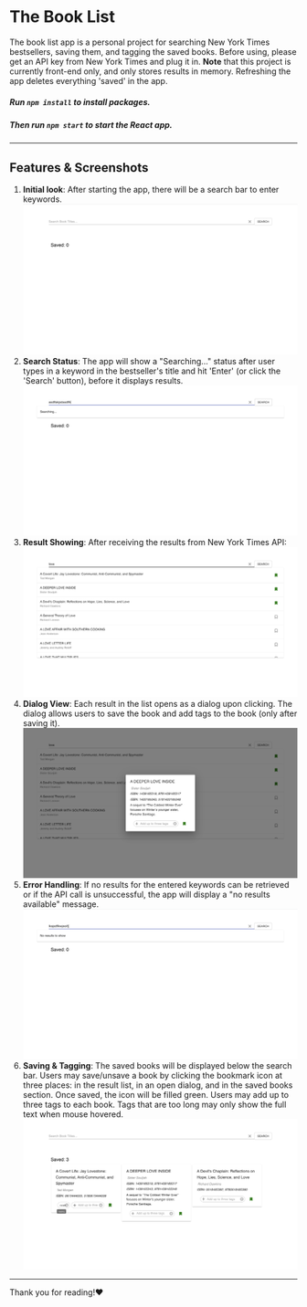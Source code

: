 # The Book List
The book list app is a personal project for searching New York Times bestsellers, saving them, and tagging the saved books. Before using, please get an API key from New York Times and plug it in. **Note** that this project is currently front-end only, and only stores results in memory. Refreshing the app deletes everything 'saved' in the app.

##### Run `npm install` to install packages.
##### Then run `npm start` to start the React app.
---
## Features & Screenshots
1. **Initial look**: After starting the app, there will be a search bar to enter keywords.
![initial image](/public/initial.png)
2. **Search Status**: The app will show a "Searching..." status after user types in a keyword in the bestseller's title and hit 'Enter' (or click the 'Search' button), before it displays results.
![searching image](/public/searching.png)
3. **Result Showing**: After receiving the results from New York Times API:
![result list image](/public/list.png)
4. **Dialog View**: Each result in the list opens as a dialog upon clicking. The dialog allows users to save the book and add tags to the book (only after saving it).
![result dialog image](/public/dialog.png)
5. **Error Handling**: If no results for the entered keywords can be retrieved or if the API call is unsuccessful, the app will display a "no results available" message.
![no results image](/public/noresults.png)
6. **Saving & Tagging**: The saved books will be displayed below the search bar. Users may save/unsave a book by clicking the bookmark icon at three places: in the result list, in an open dialog, and in the saved books section. Once saved, the icon will be filled green. Users may add up to three tags to each book. Tags that are too long may only show the full text when mouse hovered.
![saved books image](/public/saved.png)


----
Thank you for reading!❤️


